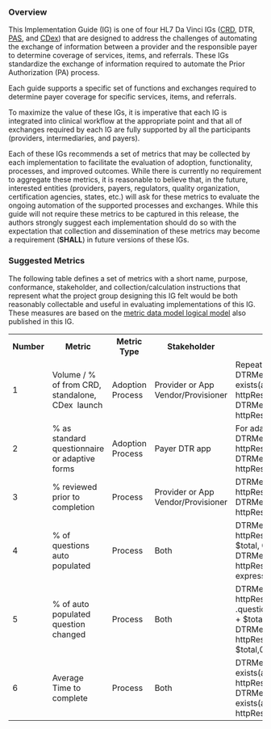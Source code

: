 <link rel="stylesheet" type="text/css" href="formatting.css" />

### Overview
This Implementation Guide (IG) is one of four HL7 Da Vinci IGs ([CRD](https://build.fhir.org/ig/HL7/davinci-crd/), DTR, [PAS](http://build.fhir.org/ig/HL7/davinci-pas/), and [CDex](http://build.fhir.org/ig/HL7/davinci-ecdx/)) that are designed to address the challenges of automating the exchange of information between a provider and the responsible payer to determine coverage of services, items, and referrals. These IGs standardize the exchange of information required to automate the Prior Authorization (PA) process. 

Each guide supports a specific set of functions and exchanges required to determine payer coverage for specific services, items, and referrals.

To maximize the value of these IGs, it is imperative that each IG is integrated into clinical workflow at the appropriate point and that all of exchanges required by each IG are fully supported by all the participants (providers, intermediaries, and payers). 

Each of these IGs recommends a set of metrics that may be collected by each implementation to facilitate the evaluation of adoption, functionality, processes, and improved outcomes. While there is currently no requirement to aggregate these metrics, it is reasonable to believe that, in the future, interested entities (providers, payers, regulators, quality organization, certification agencies, states, etc.) will ask for these metrics to evaluate the ongoing automation of the supported processes and exchanges. While this guide will not require these metrics to be captured in this release, the authors strongly suggest each implementation should do so with the expectation that collection and dissemination of these metrics may become a requirement (**SHALL**) in future versions of these IGs.

### Suggested Metrics
The following table defines a set of metrics with a short name, purpose, conformance, stakeholder, and collection/calculation instructions that represent what the project group designing this IG felt would be both reasonably collectable and useful in evaluating implementations of this IG. These measures are based on the [metric data model logical model](StructureDefinition-DTRMetricData.html) also published in this IG. 

<table style="vertical-align: middle;">
  <tr>
    <th>Number</th>
    <th style="width: 140px; vertical-align: middle;">Metric</th>
    <th style="width: 125px; vertical-align: middle;">Metric Type</th>
    <th style="width: 140px; vertical-align: middle;">Stakeholder</th>  
    <th style="vertical-align: middle;">Calculation Example</th>  
  </tr>
  <tr>
    <td style="vertical-align: middle;">1</td>
    <td style="vertical-align: middle;">Volume / % of from CRD, standalone, CDex  launch</td>
    <td style="vertical-align: middle;">Adoption Process</td>
    <td style="vertical-align: middle;">Provider or App Vendor/Provisioner</td>   
    <td style="vertical-align: middle;">Repeat for each launch mode as %mode:
For volume: 
DTRMetricData.where(launchMode = %mode and exists(action.where(actionDetail=’launch’ and httpResponse=200))).count() 
For %, divide volume above by: DTRMetricData.where(exists(action.where(actionDetail=’launch’ and httpResponse=200))).count()
express as percentage
    </td>   
  </tr>
  <tr>
    <td style="vertical-align: middle;">2</td>
    <td style="vertical-align: middle;">% as standard questionnaire or adaptive forms</td>
    <td style="vertical-align: middle;">Adoption Process</td>
    <td style="vertical-align: middle;">Payer DTR app</td>   
    <td style="vertical-align: middle;">For adaptive forms: DTRMetricData.where(exists(action.where(actionDetail=’launch’ and httpResponse=200)))
.questionnaire.where(adaptive).count()
divide by
DTRMetricData.where(exists(action.where(actionDetail=’launch’ and httpResponse=200)))
.questionnaire.count()
express as percentage
    </td>   
  </tr>
  <tr>
    <td style="vertical-align: middle;">3</td>
    <td style="vertical-align: middle;">% reviewed prior to completion</td>
    <td style="vertical-align: middle;">Process</td>
    <td style="vertical-align: middle;">Provider or App Vendor/Provisioner</td>   
    <td style="vertical-align: middle;">DTRMetricData.where(exists(action.where(actionDetail=’launch’ and httpResponse=200)))
.questionnaire.where(reviewPrior).count()
divide by
DTRMetricData.where(exists(action.where(actionDetail=’launch’ and httpResponse=200)))
.questionnaire.count()
express as percentage
    </td>   
  </tr>
  <tr>
    <td style="vertical-align: middle;">4</td>
    <td style="vertical-align: middle;">% of questions auto populated</td>
    <td style="vertical-align: middle;">Process</td>
    <td style="vertical-align: middle;">Both</td>   
    <td style="vertical-align: middle;">DTRMetricData.where(exists(action.where(actionDetail=’launch’ and httpResponse=200)))
.questionnaire.autoPopulated.aggregate($this + $total, 0)
divide by
DTRMetricData.where(exists(action.where(actionDetail=’launch’ and httpResponse=200)))
.questionnaire.enabled.aggregate($this + $total, 0)
express as percentage
    </td>   
  </tr>
  <tr>
    <td style="vertical-align: middle;">5</td>
    <td style="vertical-align: middle;">% of auto populated question changed</td>
    <td style="vertical-align: middle;">Process</td>
    <td style="vertical-align: middle;">Both</td>   
    <td style="vertical-align: middle;">DTRMetricData.where(exists(action.where(actionDetail=’launch’ and httpResponse=200)))
.questionnaire.roleInteraction.where(roleAction=’override’).aggregate($this + $total,0)
divide by 
DTRMetricData.where(exists(action.where(actionDetail=’launch’ and httpResponse=200)))
.questionnaire.autoPopulated.aggregate($this + $total,0)
express as percentage
    </td>   
  </tr>
  <tr>
    <td style="vertical-align: middle;">6</td>
    <td style="vertical-align: middle;">Average Time to complete</td>
    <td style="vertical-align: middle;">Process</td>
    <td style="vertical-align: middle;">Both</td>   
    <td style="vertical-align: middle;">DTRMetricData.where(launchMode = %mode and exists(action.where(actionDetail=’launch’ and httpResponse=200))).elapsedTime.aggregate($this + $total, 0) 
divide by
DTRMetricData.where(launchMode = %mode and exists(action.where(actionDetail=’launch’ and httpResponse=200))).count()
    </td>   
  </tr>
</table>
  
<br>